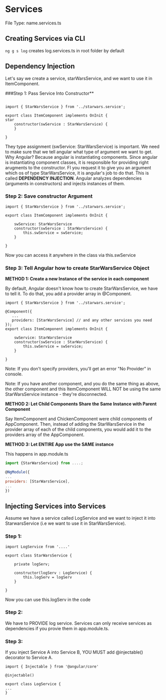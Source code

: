 # Services

File Type: name.services.ts

## Creating Services via CLI

```ng g s log```
creates log.services.ts in root folder by default

## Dependency Injection

Let's say we create a service, starWarsService, and we want to use it in ItemComponent.

###Step 1: Pass Service Into Constructor**

```

import { StarWarsService } from '../starwars.service';

export class ItemComponent implements OnInit {
star
	constructor(swService : StarWarsService) {
	}

}
```

They type assignment (swService: StarWarsService) is important. We need to make sure that we tell angular what type of argument we want to get. Why Angular? Because angular is instantiating components. Since angular is instantiating component classes, it is responsible for providing right arugments to the constructor. FI you request it to give you an argument which os of type StarWarsService, it is angular's job to do that. This is called **DEPENDENCY INJECTION**. Angular analyzes dependencies (arguments in constructors) and injects instances of them. 

### Step 2: Save constructor Argument

```
import { StarWarsService } from '../starwars.service';

export class ItemComponent implements OnInit {
	
	swService: StarWarsService
	constructor(swService : StarWarsService) {
		this.swService = swService;
	}

}
```

Now you can access it anywhere in the class via this.swService

### Step 3: Tell Angular how to create StarWarsService Object


**METHOD 1: Create a new Instance of the service in each component**

By default, Angular doesn't know how to create StarWarsService, we have to tell it. To do that, you add a provider array in @Component.

```
import { StarWarsService } from '../starwars.service';

@Component({
   ...
   providers: [StarWarsService] // and any other services you need
});
export class ItemComponent implements OnInit {
	
	swService: StarWarsService
	constructor(swService : StarWarsService) {
		this.swService = swService;
	}

}
```

Note: If you don't specify providers, you'll get an error "No Provider" in console.

Note: If you have another component, and you do the same thing as above, the other component and this ItemComponent WILL NOT be using the same StarWarsService instance - they're disconnected.


**METHOD 2: Let Child Components Share the Same Instance with Parent Component**


Say ItemComponent and ChickenComponent were child components of AppComponent. Then, instead of adding the StarWarsService in the provider array of each of the child components, you would add it to the providers array of the AppComponent.

**METHOD 3: Let ENTIRE App use the SAME instance**

This happens in app.module.ts

```javascript
import {StarWarsService} from ....;

@NgModule({
...
providers: [StarWarsService],
...
})
```


## Injecting Services into Services



Assume we have a service called LogService and we want to inject it into StarwarsService (i.e we want to use it in StarWarsService).


### Step 1:

```
import LogService from '....'

export class StarWarsService {
	
	private logServ;
	
	constructor(logServ : LogService) {
		this.logServ = logServ
	}

}
```

Now you can use this.logServ in the code

### Step 2: 

We have to PROVIDE log service. Services can only receive services as dependencies if you provie them in app.module.ts.

### Step 3:

If you inject Service A into Service B, YOU MUST add @injectable() decorator to Service A.

```
import { Injectable } from '@angular/core'

@injectable()

export class LogService {
...
}
```

